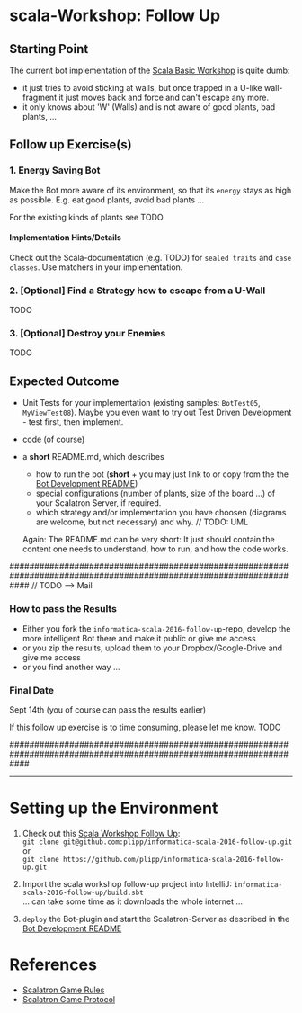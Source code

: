scala-Workshop: Follow Up
=========================

## Starting Point
The current bot implementation of the [Scala Basic Workshop](https://github.com/plipp/informatica-scala-2016) is quite
dumb: 
- it just tries to avoid sticking at walls, but once trapped in a U-like wall-fragment it just moves back and force
and can't escape any more. 
- it only knows about 'W' (Walls) and is not aware of good plants, bad plants, ... 

## Follow up Exercise(s)

### 1. Energy Saving Bot
Make the Bot more aware of its environment, so that its `energy` stays as high as possible. E.g. eat good plants, avoid
bad plants ... 

For the existing kinds of plants see TODO

#### Implementation Hints/Details
Check out the Scala-documentation (e.g. TODO) for `sealed traits` and `case classes`. Use matchers in your implementation.

### 2. [Optional] Find a Strategy how to escape from a U-Wall
TODO

### 3. [Optional] Destroy your Enemies
TODO

## Expected Outcome
- Unit Tests for your implementation (existing samples: `BotTest05`, `MyViewTest08`). Maybe you even want to try out
  Test Driven Development - test first, then implement.  
- code (of course)
- a **short** README.md, which describes
    - how to run the bot (**short** + you may just link to or copy from the 
      the [Bot Development README](/home/plipp/work/My/informatica/informatica-scala-2016-follow-up/docs/bot-development/readme.md))
    - special configurations (number of plants, size of the board ...) of your Scalatron Server, if required. 
    - which strategy and/or implementation you have choosen (diagrams are welcome, but not necessary) and why. // TODO: UML
    
  Again: The README.md can be very short: It just should contain the content one needs to understand, how to run, and how the code works.
  
  
####################################################################################################################
// TODO --> Mail

### How to pass the Results
- Either you fork the `informatica-scala-2016-follow-up`-repo, develop the more intelligent Bot there and make it public
  or give me access
- or you zip the results, upload them to your Dropbox/Google-Drive and give me access
- or you find another way ...

### Final Date
Sept 14th (you of course can pass the results earlier)

If this follow up exercise is to time consuming, please let me know. TODO

####################################################################################################################
<hr>
  
# Setting up the Environment

1. Check out this [Scala Workshop Follow Up](https://github.com/plipp/informatica-scala-2016-follow-up):<br>
   `git clone git@github.com:plipp/informatica-scala-2016-follow-up.git` or <br>
   `git clone https://github.com/plipp/informatica-scala-2016-follow-up.git`

2. Import the scala workshop follow-up project into IntelliJ: `informatica-scala-2016-follow-up/build.sbt`<br>
   ... can take some time as it downloads the whole internet ...
   
3. `deploy` the Bot-plugin and start the Scalatron-Server as described in the [Bot Development README](/home/plipp/work/My/informatica/informatica-scala-2016-follow-up/docs/bot-development/readme.md)

# References

- [Scalatron Game Rules](https://github.com/plipp/scalatron/blob/master/Scalatron/doc/markdown/Scalatron%20Game%20Rules.md)
- [Scalatron Game Protocol](https://github.com/plipp/scalatron/blob/master/Scalatron/doc/markdown/Scalatron%20Protocol.md)